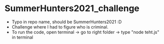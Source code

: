 # SummerHunters2021_challenge
- Typo in repo name, should be SummerHunters2021 :D
- Challenge where I had to figure who is criminal.
- To run the code, open terminal -> go to right folder -> type "node teht.js" in terminal


